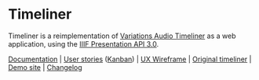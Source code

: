 # Timeliner

Timeliner is a reimplementation of [Variations Audio Timeliner](http://variations.sourceforge.net/vat/index.html) as a web application, using the [IIIF Presentation API 3.0](https://iiif.io/api/presentation/3.0/). 

[Documentation](https://iiif-timeliner.netlify.com/docs) | [User stories](https://github.com/digirati-co-uk/timeliner/issues?q=is%3Aissue+is%3Aopen+label%3A"%3Abusts_in_silhouette%3A+user+story") ([Kanban](https://github.com/digirati-co-uk/timeliner)) | [UX Wireframe](https://preview.uxpin.com/874bd44d74fc6062565cd95dc2dfc9e694b6ed4f#/pages/92279172/simulate/no-panels?mode=i) | [Original timeliner](http://variations.indiana.edu/use/timelines.html) | [Demo site](https://iiif-timeliner.netlify.com) | [Changelog](https://github.com/digirati-co-uk/timeliner/issues?q=is%3Aissue+is%3Aclosed+milestone%3A"UI+Components+1.0")

